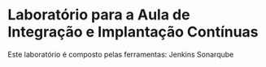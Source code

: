 # Laboratório para a Aula de Integração e Implantação Contínuas

Este laboratório é composto pelas ferramentas:
    Jenkins
    Sonarqube
